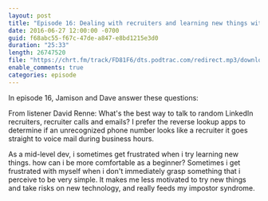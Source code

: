 ```yaml
---
layout: post
title: "Episode 16: Dealing with recruiters and learning new things without frustration"
date: 2016-06-27 12:00:00 -0700
guid: f68abc55-f67c-47de-a847-e8bd1215e3d0
duration: "25:33"
length: 26747520
file: "https://chrt.fm/track/FD81F6/dts.podtrac.com/redirect.mp3/download.softskills.audio/sse-016.mp3"
enable_comments: true
categories: episode
---
```






In episode 16, Jamison and  Dave answer these questions:

From listener David Renne: What's the best way to talk to random LinkedIn recruiters, recruiter calls and emails? I prefer the reverse lookup apps to determine if an unrecognized phone number looks like a recruiter it goes straight to voice mail during business hours.

As a mid-level dev, i sometimes get frustrated when i try learning new things. how can i be more comfortable as a beginner? Sometimes i get frustrated with myself when i don't immediately grasp something that i perceive to be very simple. It makes me less motivated to try new things and take risks on new technology, and really feeds my impostor syndrome.




